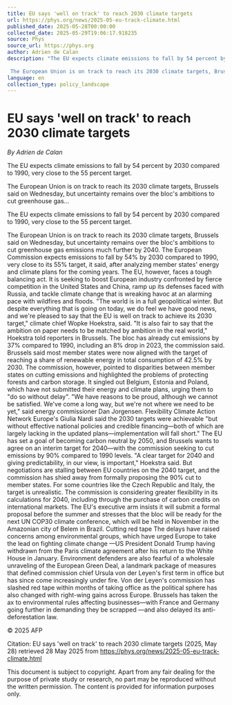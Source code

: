 ```yaml
---
title: EU says 'well on track' to reach 2030 climate targets
url: https://phys.org/news/2025-05-eu-track-climate.html
published_date: 2025-05-28T00:00:00
collected_date: 2025-05-29T19:06:17.918235
source: Phys
source_url: https://phys.org
author: Adrien de Calan
description: "The EU expects climate emissions to fall by 54 percent by 2030 compared to 1990, very close to the 55 percent target.
 
 The European Union is on track to reach its 2030 climate targets, Brussels said on Wednesday, but uncertainty remains over the bloc's ambitions to cut greenhouse gas..."
language: en
collection_type: policy_landscape
---
```


# EU says 'well on track' to reach 2030 climate targets

*By Adrien de Calan*

The EU expects climate emissions to fall by 54 percent by 2030 compared to 1990, very close to the 55 percent target.
 
 The European Union is on track to reach its 2030 climate targets, Brussels said on Wednesday, but uncertainty remains over the bloc's ambitions to cut greenhouse gas...

The EU expects climate emissions to fall by 54 percent by 2030 compared to 1990, very close to the 55 percent target.
 
 The European Union is on track to reach its 2030 climate targets, Brussels said on Wednesday, but uncertainty remains over the bloc's ambitions to cut greenhouse gas emissions much further by 2040. 
 The European Commission expects emissions to fall by 54% by 2030 compared to 1990, very close to its 55% target, it said, after analyzing member states' energy and climate plans for the coming years. 
 The EU, however, faces a tough balancing act. 
 It is seeking to boost European industry confronted by fierce competition in the United States and China, ramp up its defenses faced with Russia, and tackle climate change that is wreaking havoc at an alarming pace with wildfires and floods. 
 "The world is in a full geopolitical winter. But despite everything that is going on today, we do feel we have good news, and we're pleased to say that the EU is well on track to achieve its 2030 target," climate chief Wopke Hoekstra, said. 
 "It is also fair to say that the ambition on paper needs to be matched by ambition in the real world," Hoekstra told reporters in Brussels. 
 The bloc has already cut emissions by 37% compared to 1990, including an 8% drop in 2023, the commission said. 
 Brussels said most member states were now aligned with the target of reaching a share of renewable energy in total consumption of 42.5% by 2030. 
 The commission, however, pointed to disparities between member states on cutting emissions and highlighted the problems of protecting forests and carbon storage. 
 It singled out Belgium, Estonia and Poland, which have not submitted their energy and climate plans, urging them to "do so without delay". 
 "We have reasons to be proud, although we cannot be satisfied. We've come a long way, but we're not where we need to be yet," said energy commissioner Dan Jorgensen. 
 Flexibility 
 Climate Action Network Europe's Giulia Nardi said the 2030 targets were achievable "but without effective national policies and credible financing—both of which are largely lacking in the updated plans—implementation will fall short." 
 The EU has set a goal of becoming carbon neutral by 2050, and Brussels wants to agree on an interim target for 2040—with the commission seeking to cut emissions by 90% compared to 1990 levels. 
 "A clear target for 2040 and giving predictability, in our view, is important," Hoekstra said. 
 But negotiations are stalling between EU countries on the 2040 target, and the commission has shied away from formally proposing the 90% cut to member states. 
 For some countries like the Czech Republic and Italy, the target is unrealistic. 
 The commission is considering greater flexibility in its calculations for 2040, including through the purchase of carbon credits on international markets. 
 The EU's executive arm insists it will submit a formal proposal before the summer and stresses that the bloc will be ready for the next UN COP30 climate conference, which will be held in November in the Amazonian city of Belem in Brazil. 
 Cutting red tape 
 The delays have raised concerns among environmental groups, which have urged Europe to take the lead on fighting climate change —US President Donald Trump having withdrawn from the Paris climate agreement after his return to the White House in January. 
 Environment defenders are also fearful of a wholesale unraveling of the European Green Deal, a landmark package of measures that defined commission chief Ursula von der Leyen's first term in office but has since come increasingly under fire. 
 Von der Leyen's commission has slashed red tape within months of taking office as the political sphere has also changed with right-wing gains across Europe. 
 Brussels has taken the ax to environmental rules affecting businesses—with France and Germany going further in demanding they be scrapped —and also delayed its anti-deforestation law. 
 
© 2025 AFP

Citation:
EU says 'well on track' to reach 2030 climate targets (2025, May 28)
retrieved 28 May 2025
from https://phys.org/news/2025-05-eu-track-climate.html

This document is subject to copyright. Apart from any fair dealing for the purpose of private study or research, no
part may be reproduced without the written permission. The content is provided for information purposes only.